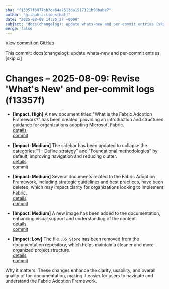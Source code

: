 ```yaml
---
sha: "f13357f3877eb7da64a7513da1517121b98babe7"
author: "github-actions[bot]"
date: "2025-08-09 14:25:27 +0000"
subject: "docs(changelog): update whats-new and per-commit entries [skip ci]"
merge: false
---
```


[View commit on GitHub](https://github.com/TheTrustedAdvisor/FabricAdoptionFramework/commit/f13357f3877eb7da64a7513da1517121b98babe7)

This commit: docs(changelog): update whats-new and per-commit entries [skip ci]

# Changes – 2025-08-09: Revise 'What's New' and per-commit logs (f13357f)

- **[Impact: High]** A new document titled "What is the Fabric Adoption Framework?" has been created, providing an introduction and structured guidance for organizations adopting Microsoft Fabric.  
  [details](/docs/about/changes/2025-08-07-428a3d2df5e70d8c5e77d1111e8edbf72439302d)  
  [commit](https://github.com/TheTrustedAdvisor/FabricAdoptionFramework/commit/428a3d2df5e70d8c5e77d1111e8edbf72439302d)

- **[Impact: Medium]** The sidebar has been updated to collapse the categories "1 - Define strategy" and "Foundational methodologies" by default, improving navigation and reducing clutter.  
  [details](/docs/about/changes/2025-08-07-5320787a6e6e2da87a976004417f1c559d2a1c05)  
  [commit](https://github.com/TheTrustedAdvisor/FabricAdoptionFramework/commit/5320787a6e6e2da87a976004417f1c559d2a1c05)

- **[Impact: Medium]** Several documents related to the Fabric Adoption Framework, including strategic guidelines and best practices, have been deleted, which may impact clarity for organizations looking to implement Fabric.  
  [details](/docs/about/changes/2025-07-20-99bbd7955c423e1670f1e1e9f3b50a9a79f6860f)  
  [commit](https://github.com/TheTrustedAdvisor/FabricAdoptionFramework/commit/99bbd7955c423e1670f1e1e9f3b50a9a79f6860f)

- **[Impact: Medium]** A new image has been added to the documentation, enhancing visual support and understanding of the content.  
  [details](/docs/about/changes/2025-07-20-eddd0949c711e7773c95ea8645f33219fc8e68f8)  
  [commit](https://github.com/TheTrustedAdvisor/FabricAdoptionFramework/commit/eddd0949c711e7773c95ea8645f33219fc8e68f8)

- **[Impact: Low]** The file `.DS_Store` has been removed from the documentation repository, which helps maintain a cleaner and more organized project structure.  
  [details](/docs/about/changes/2025-07-20-5cf273af939618c00caf315d6d9d63571d69b8e6)  
  [commit](https://github.com/TheTrustedAdvisor/FabricAdoptionFramework/commit/5cf273af939618c00caf315d6d9d63571d69b8e6)

Why it matters: These changes enhance the clarity, usability, and overall quality of the documentation, making it easier for users to navigate and understand the Fabric Adoption Framework.
